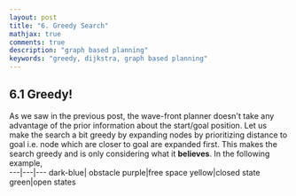 ```yaml
---
layout: post
title: "6. Greedy Search"
mathjax: true
comments: true
description: "graph based planning"
keywords: "greedy, dijkstra, graph based planning"
---  
```


## 6.1 Greedy!
As we saw in the previous post, the wave-front planner doesn't take any advantage of the prior information about the start/goal position. Let us make the search a bit greedy by expanding nodes by prioritizing distance to goal i.e. node which are closer to goal are expanded first. This makes the search greedy and is only considering what it **believes**. In the following example,    
---|---|---
dark-blue| obstacle 
purple|free space
yellow|closed state
green|open states
